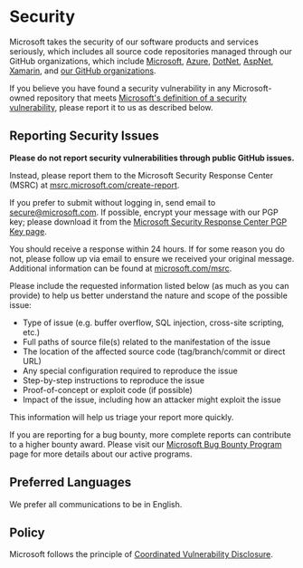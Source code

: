 <!-- BEGIN MICROSOFT SECURITY.MD V0.0.5 BLOCK -->

# Security

Microsoft takes the security of our software products and services seriously,
which includes all source code repositories managed through our GitHub
organizations, which include [Microsoft][github-microsoft],
[Azure][github-azure], [DotNet][github-dot-net], [AspNet][github-asp-net],
[Xamarin][github-xamarin],
and [our GitHub organizations][microsoft-open-source].

If you believe you have found a security vulnerability in any Microsoft-owned
repository that meets
[Microsoft's definition of a security vulnerability][vulnerability-definition],
please report it to us as described below.

## Reporting Security Issues

**Please do not report security vulnerabilities through public GitHub issues.**

Instead, please report them to the Microsoft Security Response Center (MSRC) at
[msrc.microsoft.com/create-report][msrc-create-report].

If you prefer to submit without logging in, send email to
[secure@microsoft.com][secure-microsoft-email]. If possible, encrypt your
message with our PGP key; please download it from the
[Microsoft Security Response Center PGP Key page][microsoft-pgp-key].

You should receive a response within 24 hours. If for some reason you do not,
please follow up via email to ensure we received your original message.
Additional information can be found at [microsoft.com/msrc][microsoft-msrc].

Please include the requested information listed below (as much as you can
provide) to help us better understand the nature and scope of the possible
issue:

* Type of issue (e.g. buffer overflow, SQL injection, cross-site scripting,
  etc.)
* Full paths of source file(s) related to the manifestation of the issue
* The location of the affected source code (tag/branch/commit or direct URL)
* Any special configuration required to reproduce the issue
* Step-by-step instructions to reproduce the issue
* Proof-of-concept or exploit code (if possible)
* Impact of the issue, including how an attacker might exploit the issue

This information will help us triage your report more quickly.

If you are reporting for a bug bounty, more complete reports can contribute to a
higher bounty award. Please visit our
[Microsoft Bug Bounty Program][microsoft-bug-bounty] page for more details about
our active programs.

## Preferred Languages

We prefer all communications to be in English.

## Policy

Microsoft follows the principle of
[Coordinated Vulnerability Disclosure][msrc-cvd].

[github-asp-net]: https://github.com/aspnet
[github-azure]: https://github.com/Azure
[github-dot-net]: https://github.com/dotnet
[github-microsoft]: https://github.com/Microsoft
[github-xamarin]: https://github.com/xamarin
[microsoft-bug-bounty]: https://microsoft.com/msrc/bounty
[microsoft-msrc]: https://www.microsoft.com/msrc
[microsoft-open-source]: tttps://opensource.microsoft.com/
[microsoft-pgp-key]: https://www.microsoft.com/en-us/msrc/pgp-key-msrc
[msrc-create-report]: https://msrc.microsoft.com/create-report
[msrc-cvd]: https://www.microsoft.com/en-us/msrc/cvd
[secure-microsoft-email]: mailto:secure@microsoft.com
[vulnerability-definition]: https://docs.microsoft.com/en-us/previous-versions/tn-archive/cc751383(v=technet.10)

<!-- END MICROSOFT SECURITY.MD BLOCK -->
